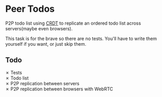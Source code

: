 # Peer Todos
P2P todo list using [CRDT](https://github.com/dominictarr/crdt) to replicate an ordered todo list across servers(maybe even browsers).

This task is for the brave so there are no tests. You'll have to write them yourself if you want, or just skip them.

## Todo
✗ Tests  
✗ Todo list  
✗ P2P replication between servers  
✗ P2P replication between browsers with WebRTC  
